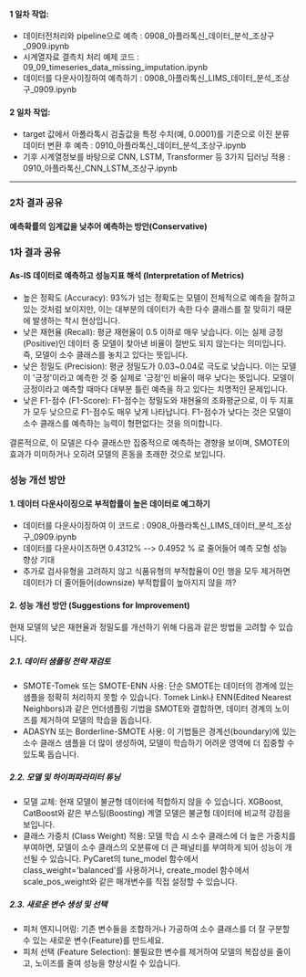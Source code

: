 #### 1 일차 작업:
- 데이터전처리와 pipeline으로 예측 : 0908_아플라톡신_데이터_분석_조상구_0909.ipynb
- 시계열자료 결측치 처리 예제 코드 : 09_09_timeseries_data_missing_imputation.ipynb
- 데이터를 다운사이징하여 예측하기 : 0908_아플라톡신_LIMS_데이터_분석_조상구_0909.ipynb
#### 2 일차 작업:
- target 값에서 아폴라톡시 검출값을 특정 수치(예, 0.0001)를 기준으로 이진 분류 데이터 변환 후 예측 : 0910_아플라톡신_데이터_분석_조상구.ipynb
- 기후 시계열정보를 바탕으로 CNN, LSTM, Transformer 등 3가지 딥러닝 적용 : 0910_아플라톡신_CNN_LSTM_조상구.ipynb
- -------------------------------------------------------------------------------------------------------------------

### 2차 결과 공유
#### 예측확률의 임계값을 낮추어 예측하는 방안(Conservative)

### 1차 결과 공유
#### As-IS 데이터로 예측하고 성능지표 해석 (Interpretation of Metrics)
- 높은 정확도 (Accuracy): 93%가 넘는 정확도는 모델이 전체적으로 예측을 잘하고 있는 것처럼 보이지만, 이는 대부분의 데이터가 속한 다수 클래스를 잘 맞히기 때문에 발생하는 착시 현상입니다.
- 낮은 재현율 (Recall): 평균 재현율이 0.5 이하로 매우 낮습니다. 이는 실제 긍정(Positive)인 데이터 중 모델이 찾아낸 비율이 절반도 되지 않는다는 의미입니다. 즉, 모델이 소수 클래스를 놓치고 있다는 뜻입니다.
- 낮은 정밀도 (Precision): 평균 정밀도가 0.03~0.04로 극도로 낮습니다. 이는 모델이 '긍정'이라고 예측한 것 중 실제로 '긍정'인 비율이 매우 낮다는 뜻입니다. 모델이 긍정이라고 예측할 때마다 대부분 틀린 예측을 하고 있다는 치명적인 문제입니다.
- 낮은 F1-점수 (F1-Score): F1-점수는 정밀도와 재현율의 조화평균으로, 이 두 지표가 모두 낮으므로 F1-점수도 매우 낮게 나타납니다. F1-점수가 낮다는 것은 모델이 소수 클래스를 예측하는 능력이 형편없다는 것을 의미합니다.

결론적으로, 이 모델은 다수 클래스만 집중적으로 예측하는 경향을 보이며, SMOTE의 효과가 미미하거나 오히려 모델의 혼동을 초래한 것으로 보입니다.

### 성능 개선 방안
#### 1. 데이터 다운사이징으로 부적합률이 높은 데이터로 예그하기
- 데이터를 다운사이징하여 이 코드로 : 0908_아플라톡신_LIMS_데이터_분석_조상구_0909.ipynb
- 데이터를 다운사이즈하면 0.4312% --> 0.4952 % 로 줄어들어 예측 모형 성능 향상 기대
- 추가로 검사유형을 고려하지 않고 식품유형의 부적합율이 0인 행을 모두 제거하면 데이터가 더 줄어들어(downsize) 부적합률이 높아지지 않을 까?

#### 2. 성능 개선 방안 (Suggestions for Improvement)
현재 모델의 낮은 재현율과 정밀도를 개선하기 위해 다음과 같은 방법을 고려할 수 있습니다.

##### 2.1. 데이터 샘플링 전략 재검토
- SMOTE-Tomek 또는 SMOTE-ENN 사용: 단순 SMOTE는 데이터의 경계에 있는 샘플을 정확히 처리하지 못할 수 있습니다. Tomek Link나 ENN(Edited Nearest Neighbors)과 같은 언더샘플링 기법을 SMOTE와 결합하면, 데이터 경계의 노이즈를 제거하여 모델의 학습을 돕습니다.
- ADASYN 또는 Borderline-SMOTE 사용: 이 기법들은 경계선(boundary)에 있는 소수 클래스 샘플을 더 많이 생성하여, 모델이 학습하기 어려운 영역에 더 집중할 수 있도록 돕습니다.

##### 2.2. 모델 및 하이퍼파라미터 튜닝
- 모델 교체: 현재 모델이 불균형 데이터에 적합하지 않을 수 있습니다. XGBoost, CatBoost와 같은 부스팅(Boosting) 계열 모델은 불균형 데이터에 비교적 강점을 보입니다.
- 클래스 가중치 (Class Weight) 적용: 모델 학습 시 소수 클래스에 더 높은 가중치를 부여하면, 모델이 소수 클래스의 오분류에 더 큰 패널티를 부여하게 되어 성능이 개선될 수 있습니다.  PyCaret의 tune_model 함수에서 class_weight='balanced'를 사용하거나, create_model 함수에서 scale_pos_weight와 같은 매개변수를 직접 설정할 수 있습니다.

##### 2.3. 새로운 변수 생성 및 선택
- 피처 엔지니어링: 기존 변수들을 조합하거나 가공하여 소수 클래스를 더 잘 구분할 수 있는 새로운 변수(Feature)를 만드세요.
- 피처 선택 (Feature Selection): 불필요한 변수를 제거하여 모델의 복잡성을 줄이고, 노이즈를 줄여 성능을 향상시킬 수 있습니다.
